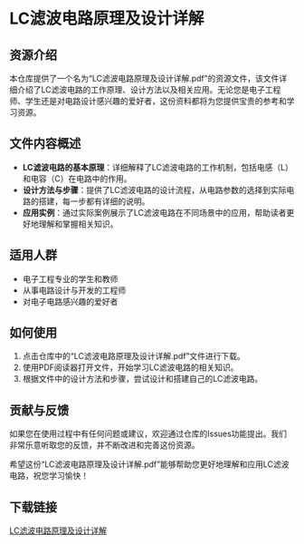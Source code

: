 # LC滤波电路原理及设计详解

## 资源介绍

本仓库提供了一个名为“LC滤波电路原理及设计详解.pdf”的资源文件，该文件详细介绍了LC滤波电路的工作原理、设计方法以及相关应用。无论您是电子工程师、学生还是对电路设计感兴趣的爱好者，这份资料都将为您提供宝贵的参考和学习资源。

## 文件内容概述

- **LC滤波电路的基本原理**：详细解释了LC滤波电路的工作机制，包括电感（L）和电容（C）在电路中的作用。
- **设计方法与步骤**：提供了LC滤波电路的设计流程，从电路参数的选择到实际电路的搭建，每一步都有详细的说明。
- **应用实例**：通过实际案例展示了LC滤波电路在不同场景中的应用，帮助读者更好地理解和掌握相关知识。

## 适用人群

- 电子工程专业的学生和教师
- 从事电路设计与开发的工程师
- 对电子电路感兴趣的爱好者

## 如何使用

1. 点击仓库中的“LC滤波电路原理及设计详解.pdf”文件进行下载。
2. 使用PDF阅读器打开文件，开始学习LC滤波电路的相关知识。
3. 根据文件中的设计方法和步骤，尝试设计和搭建自己的LC滤波电路。

## 贡献与反馈

如果您在使用过程中有任何问题或建议，欢迎通过仓库的Issues功能提出。我们非常乐意听取您的反馈，并不断改进和完善这份资源。

希望这份“LC滤波电路原理及设计详解.pdf”能够帮助您更好地理解和应用LC滤波电路，祝您学习愉快！

## 下载链接

[LC滤波电路原理及设计详解](https://pan.quark.cn/s/fe0c3058b34a)